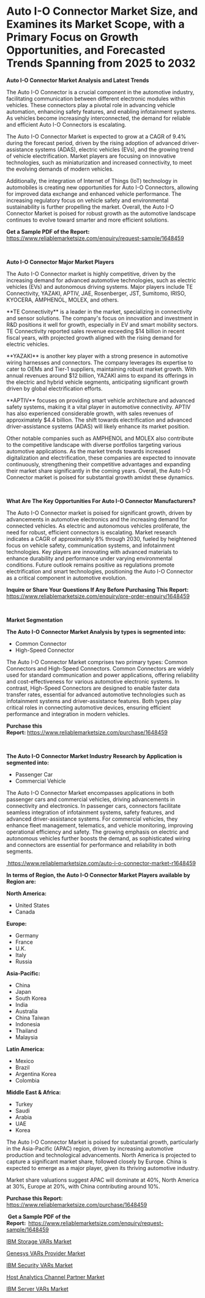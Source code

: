 <p><h1>Auto I-O Connector Market Size, and Examines its Market Scope, with a Primary Focus on Growth Opportunities, and Forecasted Trends Spanning from 2025 to 2032</h1></p><p><strong>Auto I-O Connector Market Analysis and Latest Trends</strong></p>
<p><p>The Auto I-O Connector is a crucial component in the automotive industry, facilitating communication between different electronic modules within vehicles. These connectors play a pivotal role in advancing vehicle automation, enhancing safety features, and enabling infotainment systems. As vehicles become increasingly interconnected, the demand for reliable and efficient Auto I-O Connectors is escalating.</p><p>The Auto I-O Connector Market is expected to grow at a CAGR of 9.4% during the forecast period, driven by the rising adoption of advanced driver-assistance systems (ADAS), electric vehicles (EVs), and the growing trend of vehicle electrification. Market players are focusing on innovative technologies, such as miniaturization and increased connectivity, to meet the evolving demands of modern vehicles. </p><p>Additionally, the integration of Internet of Things (IoT) technology in automobiles is creating new opportunities for Auto I-O Connectors, allowing for improved data exchange and enhanced vehicle performance. The increasing regulatory focus on vehicle safety and environmental sustainability is further propelling the market. Overall, the Auto I-O Connector Market is poised for robust growth as the automotive landscape continues to evolve toward smarter and more efficient solutions. </p></p>
<p><strong>Get a Sample PDF of the Report:&nbsp;</strong> <a href="https://www.reliablemarketsize.com/enquiry/request-sample/1648459?utm_campaign=2115&utm_medium=2&utm_source=Github&utm_content=ia&utm_term=25032025&utm_id=auto-i-o-connector">https://www.reliablemarketsize.com/enquiry/request-sample/1648459</a></p>
<p>&nbsp;</p>
<p><strong>Auto I-O Connector Major Market Players</strong></p>
<p><p>The Auto I-O Connector market is highly competitive, driven by the increasing demand for advanced automotive technologies, such as electric vehicles (EVs) and autonomous driving systems. Major players include TE Connectivity, YAZAKI, APTIV, JAE, Rosenberger, JST, Sumitomo, IRISO, KYOCERA, AMPHENOL, MOLEX, and others.</p><p>**TE Connectivity** is a leader in the market, specializing in connectivity and sensor solutions. The company's focus on innovation and investment in R&D positions it well for growth, especially in EV and smart mobility sectors. TE Connectivity reported sales revenue exceeding $14 billion in recent fiscal years, with projected growth aligned with the rising demand for electric vehicles.</p><p>**YAZAKI** is another key player with a strong presence in automotive wiring harnesses and connectors. The company leverages its expertise to cater to OEMs and Tier-1 suppliers, maintaining robust market growth. With annual revenues around $12 billion, YAZAKI aims to expand its offerings in the electric and hybrid vehicle segments, anticipating significant growth driven by global electrification efforts.</p><p>**APTIV** focuses on providing smart vehicle architecture and advanced safety systems, making it a vital player in automotive connectivity. APTIV has also experienced considerable growth, with sales revenues of approximately $4.4 billion. The shift towards electrification and advanced driver-assistance systems (ADAS) will likely enhance its market position.</p><p>Other notable companies such as AMPHENOL and MOLEX also contribute to the competitive landscape with diverse portfolios targeting various automotive applications. As the market trends towards increased digitalization and electrification, these companies are expected to innovate continuously, strengthening their competitive advantages and expanding their market share significantly in the coming years. Overall, the Auto I-O Connector market is poised for substantial growth amidst these dynamics.</p></p>
<p>&nbsp;</p>
<p><strong>What Are The Key Opportunities For Auto I-O Connector Manufacturers?</strong></p>
<p><p>The Auto I-O Connector market is poised for significant growth, driven by advancements in automotive electronics and the increasing demand for connected vehicles. As electric and autonomous vehicles proliferate, the need for robust, efficient connectors is escalating. Market research indicates a CAGR of approximately 8% through 2030, fueled by heightened focus on vehicle safety, communication systems, and infotainment technologies. Key players are innovating with advanced materials to enhance durability and performance under varying environmental conditions. Future outlook remains positive as regulations promote electrification and smart technologies, positioning the Auto I-O Connector as a critical component in automotive evolution.</p></p>
<p><strong>Inquire or Share Your Questions If Any Before Purchasing This Report:</strong> <a href="https://www.reliablemarketsize.com/enquiry/pre-order-enquiry/1648459?utm_campaign=2115&utm_medium=2&utm_source=Github&utm_content=ia&utm_term=25032025&utm_id=auto-i-o-connector">https://www.reliablemarketsize.com/enquiry/pre-order-enquiry/1648459</a></p>
<p>&nbsp;</p>
<p><strong>Market Segmentation</strong></p>
<p><strong>The Auto I-O Connector Market Analysis by types is segmented into:</strong></p>
<p><ul><li>Common Connector</li><li>High-Speed Connector</li></ul></p>
<p><p>The Auto I-O Connector Market comprises two primary types: Common Connectors and High-Speed Connectors. Common Connectors are widely used for standard communication and power applications, offering reliability and cost-effectiveness for various automotive electronic systems. In contrast, High-Speed Connectors are designed to enable faster data transfer rates, essential for advanced automotive technologies such as infotainment systems and driver-assistance features. Both types play critical roles in connecting automotive devices, ensuring efficient performance and integration in modern vehicles.</p></p>
<p><strong>Purchase this Report:&nbsp;</strong><a href="https://www.reliablemarketsize.com/purchase/1648459?utm_campaign=2115&utm_medium=2&utm_source=Github&utm_content=ia&utm_term=25032025&utm_id=auto-i-o-connector">https://www.reliablemarketsize.com/purchase/1648459</a></p>
<p>&nbsp;</p>
<p><strong>The Auto I-O Connector Market Industry Research by Application is segmented into:</strong></p>
<p><ul><li>Passenger Car</li><li>Commercial Vehicle</li></ul></p>
<p><p>The Auto I-O Connector Market encompasses applications in both passenger cars and commercial vehicles, driving advancements in connectivity and electronics. In passenger cars, connectors facilitate seamless integration of infotainment systems, safety features, and advanced driver-assistance systems. For commercial vehicles, they enhance fleet management, telematics, and vehicle monitoring, improving operational efficiency and safety. The growing emphasis on electric and autonomous vehicles further boosts the demand, as sophisticated wiring and connectors are essential for performance and reliability in both segments.</p></p>
<p><a href="https://www.reliablemarketsize.com/auto-i-o-connector-market-r1648459?utm_campaign=2115&utm_medium=2&utm_source=Github&utm_content=ia&utm_term=25032025&utm_id=auto-i-o-connector">&nbsp;https://www.reliablemarketsize.com/auto-i-o-connector-market-r1648459</a></p>
<p><strong>In terms of Region, the Auto I-O Connector Market Players available by Region are:</strong></p>
<p>
    <p> <strong> North America: </strong>
        <ul>
            <li>United States</li>
            <li>Canada</li>
        </ul>
        </p> 
    <p> <strong> Europe: </strong>
        <ul>
            <li>Germany</li>
            <li>France</li>
            <li>U.K.</li>
            <li>Italy</li>
            <li>Russia</li>
        </ul>
        </p> 
    <p> <strong> Asia-Pacific: </strong>
        <ul>
            <li>China</li>
            <li>Japan</li>
            <li>South Korea</li>
            <li>India</li>
            <li>Australia</li>
            <li>China Taiwan</li>
            <li>Indonesia</li>
            <li>Thailand</li>
            <li>Malaysia</li>
        </ul>
        </p> 
    <p> <strong> Latin America: </strong>
        <ul>
            <li>Mexico</li>
            <li>Brazil</li>
            <li>Argentina Korea</li>
            <li>Colombia</li>
        </ul>
        </p> 
    <p> <strong> Middle East & Africa: </strong>
        <ul>
            <li>Turkey</li>
            <li>Saudi</li>
            <li>Arabia</li>
            <li>UAE</li>
            <li>Korea</li>
        </ul>
    </p>
    </p>
<p><p>The Auto I-O Connector Market is poised for substantial growth, particularly in the Asia-Pacific (APAC) region, driven by increasing automotive production and technological advancements. North America is projected to capture a significant market share, followed closely by Europe. China is expected to emerge as a major player, given its thriving automotive industry. </p><p>Market share valuations suggest APAC will dominate at 40%, North America at 30%, Europe at 20%, with China contributing around 10%.</p></p>
<p><strong>Purchase this Report: </strong><a href="https://www.reliablemarketsize.com/purchase/1648459?utm_campaign=2115&utm_medium=2&utm_source=Github&utm_content=ia&utm_term=25032025&utm_id=auto-i-o-connector">https://www.reliablemarketsize.com/purchase/1648459</a></p>
<p>&nbsp;<strong>Get a Sample PDF of the Report:&nbsp;&nbsp;</strong><a href="https://www.reliablemarketsize.com/enquiry/request-sample/1648459?utm_campaign=2115&utm_medium=2&utm_source=Github&utm_content=ia&utm_term=25032025&utm_id=auto-i-o-connector">https://www.reliablemarketsize.com/enquiry/request-sample/1648459</a></p>
<p><strong></strong></p>
<p><p><a href="https://github.com/gallatannyv6/Market-Research-Report-List-1/blob/main/ibm-storage-vars-market.md?utm_campaign=2115&utm_medium=2&utm_source=Github&utm_content=ia&utm_term=25032025&utm_id=auto-i-o-connector">IBM Storage VARs Market</a></p><p><a href="https://github.com/laroybarrize/Market-Research-Report-List-1/blob/main/genesys-vars-provider-market.md?utm_campaign=2115&utm_medium=2&utm_source=Github&utm_content=ia&utm_term=25032025&utm_id=auto-i-o-connector">Genesys VARs Provider Market</a></p><p><a href="https://github.com/melascalbirp/Market-Research-Report-List-1/blob/main/ibm-security-vars-market.md?utm_campaign=2115&utm_medium=2&utm_source=Github&utm_content=ia&utm_term=25032025&utm_id=auto-i-o-connector">IBM Security VARs Market</a></p><p><a href="https://github.com/waackheidtn5/Market-Research-Report-List-1/blob/main/host-analytics-channel-partner-market.md?utm_campaign=2115&utm_medium=2&utm_source=Github&utm_content=ia&utm_term=25032025&utm_id=auto-i-o-connector">Host Analytics Channel Partner Market</a></p><p><a href="https://github.com/guzmabugbyf1/Market-Research-Report-List-1/blob/main/ibm-server-vars-market.md?utm_campaign=2115&utm_medium=2&utm_source=Github&utm_content=ia&utm_term=25032025&utm_id=auto-i-o-connector">IBM Server VARs Market</a></p></p>